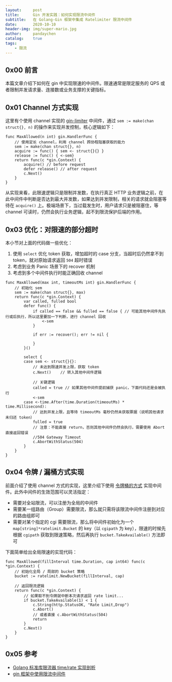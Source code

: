```yaml
---
layout:     post
title:      Gin 开发实践：如何实现限流中间件
subtitle:   在 Golang-Gin 框架中集成 Ratelimiter 限流中间件
date:       2020-10-10
header-img: img/super-mario.jpg
author:     pandaychen
catalog:    true
tags:
    - 限流
---
```


##  0x00    前言
本篇文章介绍下如何在 gin 中实现限速的中间件。限速通常是限定服务的 QPS 或者限制并发请求量、连接数或业务支撑的关键指标。

##  0x01    Channel 方式实现
这里有个使用 channel 实现的 [gin-limiter](https://github.com/aviddiviner/gin-limit) 中间件，通过 `sem := make(chan struct{}, n)` 的操作来实现并发控制，核心逻辑如下：
```golang
func MaxAllowed(n int) gin.HandlerFunc {
    // 使用定长 channel，利用 channel 跨协程阻塞获取的能力
	sem := make(chan struct{}, n)
	acquire := func() { sem <- struct{}{} }
	release := func() { <-sem}
	return func(c *gin.Context) {
		acquire() // before request
		defer release() // after request
		c.Next()
	}
}
```

从实现来看，此限速逻辑只是限制并发数，在执行真正 HTTP 业务逻辑之前，在此中间件中判断是否达到最大并发数，如果达到并发限制，相关的请求就会阻塞等待在 `acquire()` 上。极端场景下，当过载发生时，用户请求只是被阻塞住，等 channel 可读时，仍然会执行业务逻辑，起不到限流保护后端的作用。

##  0x03    优化：对限速的部分超时
本小节对上面的代码做一些优化：

1.	使用 `select` 优化 token 获取，增加超时的 case 分支，当超时后仍然拿不到 token，就对原始请求返回 `504` 超时错误
2.	考虑到业务 Panic 场景下的 recover 机制
3.	考虑到多个中间件执行时能正确回收 channel

```golang
func MaxAllowed(max int, timeoutMs int) gin.HandlerFunc {
	// 初始化 sem
	sem := make(chan struct{}, max)
	return func(c *gin.Context) {
		var called, fulled bool
		defer func() {
			if called == false && fulled == false { // 可能其他中间件先执行或后执行，所以这里要加一下判断，进行 channel 回收
				<-sem
			}

			if err := recover(); err != nil {

			}
		}()

		select {
		case sem <- struct{}{}:
			// 未达到限速并发上限，获取 token
			c.Next()	// 转入其他中间件逻辑

			// 关键逻辑
			called = true // 如果其他中间件提前捕获 panic，下面代码还是会被执行
			<-sem
		case <-time.After(time.Duration(timeoutMs) * time.Millisecond):
			// 达到并发上限，且等待 timeoutMs 毫秒仍然未获取票据（说明其他请求未归还 token）
			fulled = true
			// 注意：不能直接 return，否则其他中间件仍然会执行，需要使用 Abort 直接返回错误
			//504 Gateway Timeout
			c.AbortWithStatus(504)
		}
	}
}
```

##	0x04	令牌 / 漏桶方式实现
前面介绍了使用 channel 方式的实现，这里介绍下使用 [令牌桶的方式](https://github.com/juju/ratelimit) 实现中间件。此外中间件的生效范围可以灵活指定：<br>
-	需要对全站限流，可以注册为全局的中间件
-	需要某一组路由（Group）需要限流，那么就只需将该限流中间件注册到对应的路由组即可
-	需要对某个指定的 cgi 需要限流，那么将中间件初始化为一个 `map[string]*ratelimit.Bucket` 的 key（以 `cgipath` 为 key），限速的时候先根据 `cgipath` 获取到限速策略，然后再执行 `bucket.TakeAvailable()` 方法即可

下面简单给出全局限速的实现代码：
```golang
func MaxAllowed(fillInterval time.Duration, cap int64) func(c *gin.Context) {
	// 初始化全局 / 局部的 bucket 策略
	bucket := ratelimit.NewBucket(fillInterval, cap)

	// 返回限流逻辑
	return func(c *gin.Context) {
		// 如果取不到令牌就中断本次请求返回 rate limit...
		if bucket.TakeAvailable(1) < 1 {
			c.String(http.StatusOK, "Rate Limit,Drop")
			c.Abort()
			// 或者直接 c.AbortWithStatus(504)
			return
		}
		c.Next()
	}
}
```

##  0x05	参考
-   [Golang 标准库限流器 time/rate 实现剖析](https://www.cyhone.com/articles/analisys-of-golang-rate/)
-	[gin 框架中使用限流中间件](https://www.liwenzhou.com/posts/Go/ratelimit/)